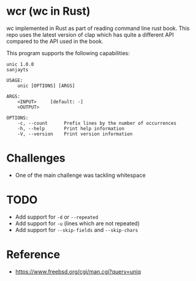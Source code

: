 # wcr (wc in Rust)
wc implemented in Rust as part of reading command line rust book. This repo uses the latest version of clap which has
quite a different API compared to the API used in the book.

This program supports the following capabilities:

```shell
unic 1.0.0
sanjayts

USAGE:
    unic [OPTIONS] [ARGS]

ARGS:
    <INPUT>     [default: -]
    <OUTPUT>    

OPTIONS:
    -c, --count      Prefix lines by the number of occurrences
    -h, --help       Print help information
    -V, --version    Print version information
```

# Challenges

* One of the main challenge was tackling whitespace 


# TODO

* Add support for `-d` or `--repeated`
* Add support for `-u` (lines which are not repeated)
* Add support for `--skip-fields` and `--skip-chars`

# Reference

* https://www.freebsd.org/cgi/man.cgi?query=uniq